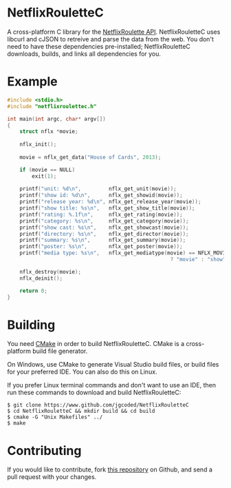 NetflixRouletteC
================

A cross-platform C library for the [NetflixRoulette API](http://netflixroulette.net/api/). NetflixRouletteC uses libcurl and cJSON to
retreive and parse the data from the web. You don't need to have these dependencies pre-installed; NetflixRouletteC
downloads, builds, and links all dependencies for you.

Example
=======

```cpp
#include <stdio.h>
#include "netflixroulettec.h"

int main(int argc, char* argv[])
{
	struct nflx *movie;
	
	nflx_init();
	
	movie = nflx_get_data("House of Cards", 2013);

	if (movie == NULL)
		exit(1);
	
	printf("unit: %d\n",         nflx_get_unit(movie));
	printf("show id: %d\n",      nflx_get_showid(movie));
	printf("release year: %d\n", nflx_get_release_year(movie));
	printf("show title: %s\n",   nflx_get_show_title(movie));
	printf("rating: %.1f\n",     nflx_get_rating(movie));
	printf("category: %s\n",     nflx_get_category(movie));
	printf("show cast: %s\n",    nflx_get_showcast(movie));
	printf("directory: %s\n",    nflx_get_director(movie));
	printf("summary: %s\n",      nflx_get_summary(movie));
	printf("poster: %s\n",       nflx_get_poster(movie));
	printf("media type: %s\n",   nflx_get_mediatype(movie) == NFLX_MOVIE
                                                     ? "movie" : "show");

	nflx_destroy(movie);
	nflx_deinit();

	return 0;
}
```

Building
========

You need [CMake](http://www.cmake.org/) in order to build NetflixRouletteC. CMake is a cross-platform build file generator.

On Windows, use CMake to generate Visual Studio build files, or build files for your preferred IDE. You can also
do this on Linux.

If you prefer Linux terminal commands and don't want to use an IDE, then run these commands to download and build
NetflixRouletteC:

```
$ git clone https://www.github.com/jgcoded/NetflixRouletteC
$ cd NetflixRouletteC && mkdir build && cd build
$ cmake -G "Unix Makefiles" ../
$ make
```

Contributing
============

If you would like to contribute, fork [this repository](https://github.com/jgcoded/NetflixRouletteC) on Github, and send a pull request with
your changes. 


